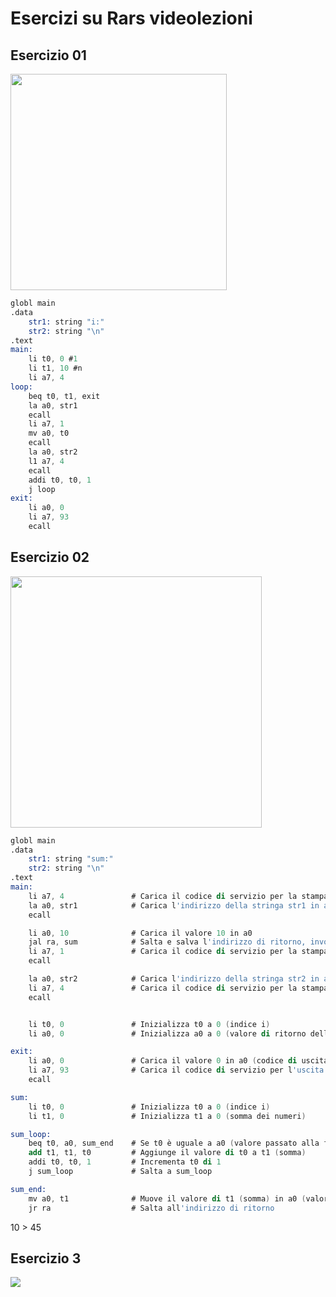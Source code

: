 # Esercizi su Rars videolezioni

## Esercizio 01

<img src="file:///C:/Users/baleo/Pictures/GitUni/imagesMarkText/2024-05-05-15-33-39-image.png" title="" alt="" width="346">

```nasm
globl main
.data    
    str1: string "i:"
    str2: string "\n"
.text
main:
    li t0, 0 #1
    li t1, 10 #n
    li a7, 4 
loop:
    beq t0, t1, exit
    la a0, str1
    ecall
    li a7, 1
    mv a0, t0
    ecall
    la a0, str2
    l1 a7, 4
    ecall
    addi t0, t0, 1
    j loop
exit:
    li a0, 0
    li a7, 93
    ecall
```

## Esercizio 02

<img src="file:///C:/Users/baleo/Pictures/GitUni/imagesMarkText/2024-05-05-15-33-01-image.png" title="" alt="" width="402">

```nasm
globl main
.data    
    str1: string "sum:"
    str2: string "\n"
.text
main:
    li a7, 4               # Carica il codice di servizio per la stampa di una stringa
    la a0, str1            # Carica l'indirizzo della stringa str1 in a0
    ecall                  

    li a0, 10              # Carica il valore 10 in a0
    jal ra, sum            # Salta e salva l'indirizzo di ritorno, invocando la funzione sum
    li a7, 1               # Carica il codice di servizio per la stampa di un intero
    ecall                  

    la a0, str2            # Carica l'indirizzo della stringa str2 in a0
    li a7, 4               # Carica il codice di servizio per la stampa di una stringa
    ecall                  


    li t0, 0               # Inizializza t0 a 0 (indice i)
    li a0, 0               # Inizializza a0 a 0 (valore di ritorno della funzione sum)

exit:
    li a0, 0               # Carica il valore 0 in a0 (codice di uscita)
    li a7, 93              # Carica il codice di servizio per l'uscita dal programma
    ecall                  

sum:
    li t0, 0               # Inizializza t0 a 0 (indice i)
    li t1, 0               # Inizializza t1 a 0 (somma dei numeri)

sum_loop:
    beq t0, a0, sum_end    # Se t0 è uguale a a0 (valore passato alla funzione), salta a sum_end
    add t1, t1, t0         # Aggiunge il valore di t0 a t1 (somma)
    addi t0, t0, 1         # Incrementa t0 di 1
    j sum_loop             # Salta a sum_loop

sum_end:
    mv a0, t1              # Muove il valore di t1 (somma) in a0 (valore di ritorno)
    jr ra                  # Salta all'indirizzo di ritorno
```

10 > 45

## Esercizio 3

![](C:\Users\baleo\Pictures\GitUni\imagesMarkText\2024-05-05-16-07-08-image.png)
